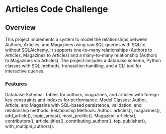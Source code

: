 # Articles Code Challenge

## Overview
This project implements a system to model the relationships between Authors, Articles, and Magazines using raw SQL queries with SQLite, without SQLAlchemy. It supports one-to-many relationships (Authors to Articles, Magazines to Articles) and a many-to-many relationship (Authors to Magazines via Articles). The project includes a database schema, Python classes with SQL methods, transaction handling, and a CLI tool for interactive queries.

### Features
Database Schema: Tables for authors, magazines, and articles with foreign key constraints and indexes for performance.
Model Classes: Author, Article, and Magazine with SQL-based persistence, validation, and relationship methods.
Relationship Methods:
Author: articles(), magazines(), add_article(), topic_areas(), most_prolific().
Magazine: articles(), contributors(), article_titles(), contributing_authors(), top_publisher(), with_multiple_authors().
